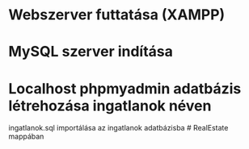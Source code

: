 # Webszerver futtatása (XAMPP)  
# MySQL szerver indítása  
# Localhost phpmyadmin adatbázis létrehozása ingatlanok néven  
ingatlanok.sql importálása az ingatlanok adatbázisba # RealEstate mappában
